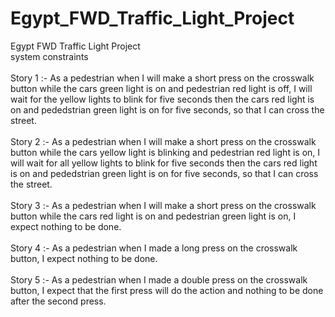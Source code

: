 # Egypt_FWD_Traffic_Light_Project
Egypt FWD Traffic Light Project
<br>system constraints<br>
<br>Story 1 :- As a pedestrian when I will make a short press on the
crosswalk button while the cars green light is on and pedestrian red
light is off, I will wait for the yellow lights to blink for five seconds then
the cars red light is on and pededstrian green light is on for five
seconds, so that I can cross the street.<br>
<br>Story 2 :- As a pedestrian when I will make a short press on the
crosswalk button while the cars yellow light is blinking and pedestrian
red light is on, I will wait for all yellow lights to blink for five seconds
then the cars red light is on and pededstrian green light is on for five
seconds, so that I can cross the street.<br>
<br>Story 3 :- As a pedestrian when I will make a short press on the
crosswalk button while the cars red light is on and pedestrian green
light is on, I expect nothing to be done.<br>
<br>Story 4 :- As a pedestrian when I made a long press on the crosswalk
button, I expect nothing to be done.<br>
<br>Story 5 :- As a pedestrian when I made a double press on the
crosswalk button, I expect that the first press will do the action and
nothing to be done after the second press.<br>
